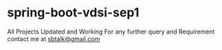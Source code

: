 # spring-boot-vdsi-sep1

All Projects Updated and Working
For any further query and Requirement contact me at sbtalk@gmail.com
